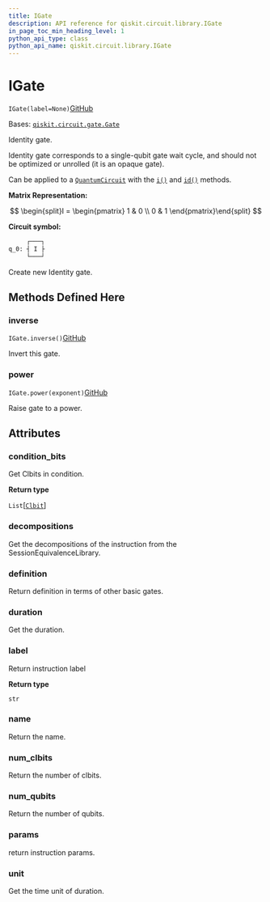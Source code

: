 ```yaml
---
title: IGate
description: API reference for qiskit.circuit.library.IGate
in_page_toc_min_heading_level: 1
python_api_type: class
python_api_name: qiskit.circuit.library.IGate
---
```


# IGate

<span id="qiskit.circuit.library.IGate" />

`IGate(label=None)`[GitHub](https://github.com/qiskit/qiskit/tree/stable/0.42/qiskit/circuit/library/standard_gates/i.py "view source code")

Bases: [`qiskit.circuit.gate.Gate`](qiskit.circuit.Gate "qiskit.circuit.gate.Gate")

Identity gate.

Identity gate corresponds to a single-qubit gate wait cycle, and should not be optimized or unrolled (it is an opaque gate).

Can be applied to a [`QuantumCircuit`](qiskit.circuit.QuantumCircuit "qiskit.circuit.QuantumCircuit") with the [`i()`](qiskit.circuit.QuantumCircuit#i "qiskit.circuit.QuantumCircuit.i") and [`id()`](qiskit.circuit.QuantumCircuit#id "qiskit.circuit.QuantumCircuit.id") methods.

**Matrix Representation:**

$$
\begin{split}I = \begin{pmatrix}
        1 & 0 \\
        0 & 1
    \end{pmatrix}\end{split}
$$

**Circuit symbol:**

```python
     ┌───┐
q_0: ┤ I ├
     └───┘
```

Create new Identity gate.

## Methods Defined Here

### inverse

<span id="qiskit.circuit.library.IGate.inverse" />

`IGate.inverse()`[GitHub](https://github.com/qiskit/qiskit/tree/stable/0.42/qiskit/circuit/library/standard_gates/i.py "view source code")

Invert this gate.

### power

<span id="qiskit.circuit.library.IGate.power" />

`IGate.power(exponent)`[GitHub](https://github.com/qiskit/qiskit/tree/stable/0.42/qiskit/circuit/library/standard_gates/i.py "view source code")

Raise gate to a power.

## Attributes

<span id="qiskit.circuit.library.IGate.condition_bits" />

### condition\_bits

Get Clbits in condition.

**Return type**

`List`\[[`Clbit`](qiskit.circuit.Clbit "qiskit.circuit.classicalregister.Clbit")]

<span id="qiskit.circuit.library.IGate.decompositions" />

### decompositions

Get the decompositions of the instruction from the SessionEquivalenceLibrary.

<span id="qiskit.circuit.library.IGate.definition" />

### definition

Return definition in terms of other basic gates.

<span id="qiskit.circuit.library.IGate.duration" />

### duration

Get the duration.

<span id="qiskit.circuit.library.IGate.label" />

### label

Return instruction label

**Return type**

`str`

<span id="qiskit.circuit.library.IGate.name" />

### name

Return the name.

<span id="qiskit.circuit.library.IGate.num_clbits" />

### num\_clbits

Return the number of clbits.

<span id="qiskit.circuit.library.IGate.num_qubits" />

### num\_qubits

Return the number of qubits.

<span id="qiskit.circuit.library.IGate.params" />

### params

return instruction params.

<span id="qiskit.circuit.library.IGate.unit" />

### unit

Get the time unit of duration.

